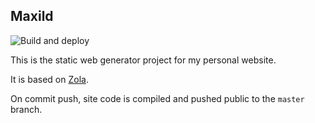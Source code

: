 ## Maxild

![Build and deploy](https://github.com/maxild/maxild.github.io/workflows/Build%20and%20deploy/badge.svg?branch=publish)

This is the static web generator project for my personal website.

It is based on [Zola](https://www.getzola.org/).

On commit push, site code is compiled and pushed public to the `master` branch.
